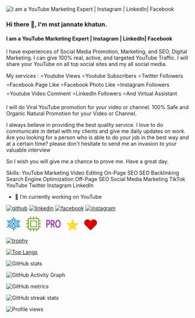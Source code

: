 ![ I am a YouTube Marketing Expert | Instagram | LinkedIn| Facebook ](https://scontent.fdac41-1.fna.fbcdn.net/v/t39.30808-6/358381105_111799008639093_2615853960550265829_n.png?stp=dst-png_s960x960&_nc_cat=106&ccb=1-7&_nc_sid=e3f864&_nc_eui2=AeFmaQ7hD5WajeoekwwhItu-1y_dZ0P1uMLXL91nQ_W4wgCk0VJPwP8wb1Uz9YHwPdRcWmT9lQGbolncux1PjYzn&_nc_ohc=lCLAIg40iioAX-UNOmW&_nc_ht=scontent.fdac41-1.fna&oh=00_AfCrrILKIZl13DKJH7vtRBmo0_Tz4iLWy6ID7wy3StDt-g&oe=64C5168E)

### Hi there 👋, I'm mst jannate khatun.
####  I am a YouTube Marketing Expert | Instagram | LinkedIn| Facebook 
I have experiences of Social Media Promotion, Marketing, and SEO, Digital Marketing.
I can give 100% real, active, and targeted YouTube Traffic. I will share your YouTube on all top social sites and my all social media.

My services :
⭐Youtube Views
⭐Youtube Subscribers
⭐Twitter Followers
⭐Facebook Page Like
⭐Facebook Photo Like
⭐Instagram Followers
⭐Youtube Video Comment
⭐LinkedIn Followers
⭐And Virtual Assistant

I will do Viral YouTube promotion for your video or channel. 100% Safe and Organic Natural Promotion for your Video or Channel.

I always believe in providing the best quality service. I love to do communicate in detail with my clients and give me daily updates on work. Are you looking for a person who is able to do your job in the best way and at a certain time? please don't hesitate to send me an invasion to your valuable interview

So I wish you will give me a chance to prove me.
Have a great day.

Skills: YouTube Marketing Video Editing On-Page SEO SEO Backlinking Search Engine Optimization Off-Page SEO Social Media Marketing TikTok YouTube Twitter Instagram LinkedIn

- 🔭 I’m currently working on YouTube 


[<img src='https://cdn.jsdelivr.net/npm/simple-icons@3.0.1/icons/github.svg' alt='github' height='40'>](https://github.com/mostjannate)  [<img src='https://cdn.jsdelivr.net/npm/simple-icons@3.0.1/icons/linkedin.svg' alt='linkedin' height='40'>](https://www.linkedin.com/in/mstjannate/)  [<img src='https://cdn.jsdelivr.net/npm/simple-icons@3.0.1/icons/facebook.svg' alt='facebook' height='40'>](https://www.facebook.com/mostjannate)  [<img src='https://cdn.jsdelivr.net/npm/simple-icons@3.0.1/icons/instagram.svg' alt='instagram' height='40'>](https://www.instagram.com/mstjannatekhatun/)  

<a href='https://archiveprogram.github.com/'><img src='https://raw.githubusercontent.com/acervenky/animated-github-badges/master/assets/acbadge.gif' width='40' height='40'></a> <a href='https://docs.github.com/en/developers'><img src='https://raw.githubusercontent.com/acervenky/animated-github-badges/master/assets/devbadge.gif' width='40' height='40'></a> <a href='https://github.com/pricing'><img src='https://raw.githubusercontent.com/acervenky/animated-github-badges/master/assets/pro.gif' width='40' height='40'></a> <a href='https://stars.github.com/'><img src='https://raw.githubusercontent.com/acervenky/animated-github-badges/master/assets/starbadge.gif' width='35' height='35'></a> <a href='https://docs.github.com/en/github/supporting-the-open-source-community-with-github-sponsors'><img src='https://raw.githubusercontent.com/acervenky/animated-github-badges/master/assets/sponsorbadge.gif' width='35' height='35'></a> 

[![trophy](https://github-profile-trophy.vercel.app/?username=mostjannate)](https://github.com/ryo-ma/github-profile-trophy)

[![Top Langs](https://github-readme-stats.vercel.app/api/top-langs/?username=mostjannate)](https://github.com/anuraghazra/github-readme-stats)

![GitHub stats](https://github-readme-stats.vercel.app/api?username=mostjannate&show_icons=true&count_private=true)  

![GitHub Activity Graph](https://activity-graph.herokuapp.com/graph?username=mostjannate)  

![GitHub metrics](https://metrics.lecoq.io/mostjannate)  

![GitHub streak stats](https://streak-stats.demolab.com/?user=mostjannate)  

![Profile views](https://gpvc.arturio.dev/mostjannate)  

